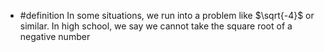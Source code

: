 - #definition In some situations, we run into a problem like $\sqrt{-4}$ or similar. In high school, we say we cannot take the square root of a negative number